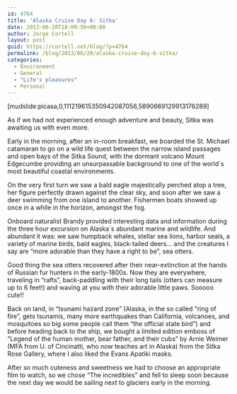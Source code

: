 ```yaml
---
id: 4764
title: 'Alaska Cruise Day 6: Sitka'
date: 2013-06-20T18:09:50+00:00
author: Jorge Cortell
layout: post
guid: https://cortell.net/blog/?p=4764
permalink: /blog/2013/06/20/alaska-cruise-day-6-sitka/
categories:
  - Environment
  - General
  - "Life's pleasures"
  - Personal
---
```

[mudslide:picasa,0,111219615350942087056,5890669129913176289]

As if we had not experienced enough adventure and beauty, Sitka was awaiting us with even more. 

Early in the morning, after an in-room breakfast, we boarded the St. Michael catamaran to go on a wild life quest between the narrow island passages and open bays of the Sitka Sound, with the dormant volcano Mount Edgecumbe providing an unsurpassable background to one of the world`s most beautiful coastal environments.

On the very first turn we saw a bald eagle majestically perched atop a tree, her figure perfectly drawn against the clear sky, and soon after we saw a deer swimming from one island to another. Fishermen boats showed up once in a while in the horizon, amongst the fog. 

Onboard naturalist Brandy provided interesting data and information during the three hour excursion on Alaska`s abundant marine and wildlife. And abundant it was: we saw humpback whales, stellar sea lions, harbor seals, a variety of marine birds, bald eagles, black-tailed deers… and the creatures I say are “more adorable than they have a right to be”, sea otters.

Good thing the sea otters recovered after their near-extinction at the hands of Russian fur hunters in the early-1800s. Now they are everywhere, traveling in “rafts”, back-paddling with their long tails (otters can measure up to 6 feet!) and waving at you with their adorable little paws. Sooooo cute!!

Back on land, in “tsunami hazard zone” (Alaska, in the so called “ring of fire”, gets tsunamis, many more earthquakes than California, volcanoes, and mosquitoes so big some people call them “the official state bird”) and before heading back to the ship, we bought a limited edition emboss of “Legend of the human mother, bear father, and their cubs” by Arnie Weimer (MFA from U. of Cincinatti, who now teaches art in Alaska) from the Sitka Rose Gallery, where I also liked the Evans Apatiki masks.

After so much cuteness and sweetness we had to choose an appropriate film to watch, so we chose “The incredibles” and fell to sleep soon because the next day we would be sailing next to glaciers early in the morning.